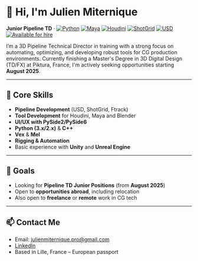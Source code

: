 # 👋 Hi, I'm Julien Miternique

**Junior Pipeline TD** · [![Python](https://img.shields.io/badge/Python-3.x-blue?logo=python)](https://www.python.org/)
[![Maya](https://img.shields.io/badge/Maya-2025-blue?logo=autodesk)](https://www.autodesk.com/products/maya/)
[![Houdini](https://img.shields.io/badge/Houdini-19.5-orange?logo=sidefx)](https://www.sidefx.com/)
[![ShotGrid](https://img.shields.io/badge/ShotGrid-Toolkit-green)](https://www.autodesk.com/products/shotgrid/overview)
[![USD](https://img.shields.io/badge/USD-Pipeline-yellowgreen)](https://openusd.org/)
[![Available for hire](https://img.shields.io/badge/Available-Yes-brightgreen)](mailto:julienmiternique.pro@gmail.com)

I’m a 3D Pipeline Technical Director in training with a strong focus on automating, optimizing, and developing robust tools for CG production environments. Currently finishing a Master's Degree in 3D Digital Design (TD/FX) at Piktura, France, I'm actively seeking opportunities starting **August 2025**.

---

## 🧰 Core Skills

- **Pipeline Development** (USD, ShotGrid, Ftrack)
- **Tool Development** for Houdini, Maya and Blender
- **UI/UX with PySide2/PySide6**
- **Python (3.x/2.x)** & **C++**
- **Vex** & **Mel**
- **Rigging & Automation**
- Basic experience with **Unity** and **Unreal Engine**

---

## 🎯 Goals

- Looking for **Pipeline TD Junior Positions** (from **August 2025**)  
- Open to **opportunities abroad**, including relocation  
- Also open to **freelance** or **remote** work in CG tech

---

## 📫 Contact Me

- Email: julienmiternique.pro@gmail.com  
- [LinkedIn](https://www.linkedin.com/in/julien-miternique/)  
- Based in Lille, France – European passport  
